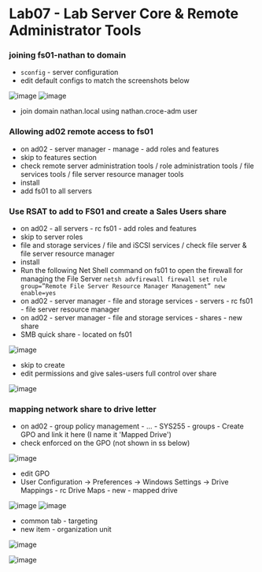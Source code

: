 # Lab07 - Lab Server Core & Remote Administrator Tools

### joining fs01-nathan to domain

* `sconfig` - server configuration
* edit default configs to match the screenshots below

![image](https://github.com/nathancroce/TechJournalsSYS-255/assets/90940521/427cb3c7-be4e-4476-b5ec-3be0fa8e5557) ![image](https://github.com/nathancroce/TechJournalsSYS-255/assets/90940521/e883de4b-b135-4397-b879-547eff903860)

* join domain nathan.local using nathan.croce-adm user

### Allowing ad02 remote access to fs01

* on ad02 - server manager - manage - add roles and features
* skip to features section
* check remote server administration tools / role administration tools / file services tools / file server resource manager tools
* install
* add fs01 to all servers

### Use RSAT to add to FS01 and create a Sales Users share

* on ad02 - all servers - rc fs01 - add roles and features
* skip to server roles
* file and storage services / file and iSCSI services / check file server & file server resource manager
* install
* Run the following Net Shell command on fs01 to open the firewall for managing the File Server `netsh advfirewall firewall set rule group=”Remote File Server Resource Manager Management” new enable=yes`
* on ad02 - server manager - file and storage services - servers - rc fs01 - file server resource manager
* on ad02 - server manager - file and storage services - shares - new share
* SMB quick share - located on fs01

![image](https://github.com/nathancroce/TechJournalsSYS-255/assets/90940521/0f0e8792-547e-4d09-b136-416cc68f8a48)

* skip to create
* edit permissions and give sales-users full control over share

![image](https://github.com/nathancroce/TechJournalsSYS-255/assets/90940521/e44fc017-9960-4282-9772-5926c9c34c0d)

### mapping network share to drive letter

* on ad02 - group policy management - ... - SYS255 - groups - Create GPO and link it here (I name it 'Mapped Drive')
* check enforced on the GPO (not shown in ss below)

![image](https://github.com/nathancroce/TechJournalsSYS-255/assets/90940521/c41c4ff7-9c7e-48e3-8531-3cc93e995dd7)

* edit GPO
* User Configuration -> Preferences -> Windows Settings -> Drive Mappings - rc Drive Maps - new - mapped drive

![image](https://github.com/nathancroce/TechJournalsSYS-255/assets/90940521/bd841f6f-d3c4-4824-80f0-889e9d89f2c3) ![image](https://github.com/nathancroce/TechJournalsSYS-255/assets/90940521/dd8df225-f217-4d95-9e09-7ad27645ab38)

* common tab - targeting
* new item - organization unit

![image](https://github.com/nathancroce/TechJournalsSYS-255/assets/90940521/5d9680e0-f5f0-45ff-8d3e-2ca78a0f796c)

![image](https://github.com/nathancroce/TechJournalsSYS-255/assets/90940521/a45b642b-a8bc-449c-9a19-91d140e3e041)
